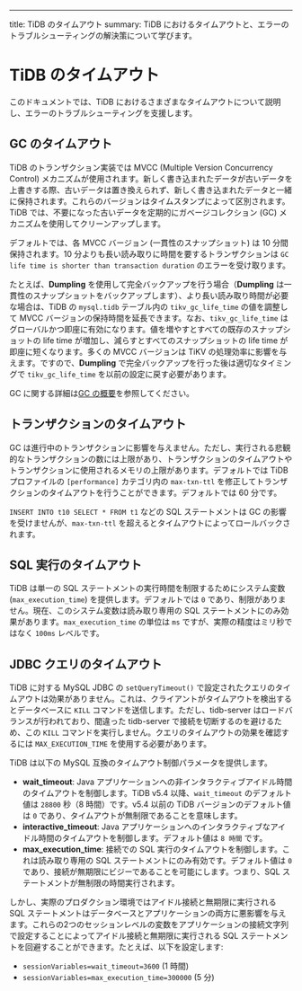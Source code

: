 ---
title: TiDB のタイムアウト
summary: TiDB におけるタイムアウトと、エラーのトラブルシューティングの解決策について学びます。

# TiDB のタイムアウト

このドキュメントでは、TiDB におけるさまざまなタイムアウトについて説明し、エラーのトラブルシューティングを支援します。

## GC のタイムアウト

TiDB のトランザクション実装では MVCC (Multiple Version Concurrency Control) メカニズムが使用されます。新しく書き込まれたデータが古いデータを上書きする際、古いデータは置き換えられず、新しく書き込まれたデータと一緒に保持されます。これらのバージョンはタイムスタンプによって区別されます。TiDB では、不要になった古いデータを定期的にガベージコレクション (GC) メカニズムを使用してクリーンアップします。

デフォルトでは、各 MVCC バージョン (一貫性のスナップショット) は 10 分間保持されます。10 分よりも長い読み取りに時間を要するトランザクションは `GC life time is shorter than transaction duration` のエラーを受け取ります。

たとえば、**Dumpling** を使用して完全バックアップを行う場合（**Dumpling** は一貫性のスナップショットをバックアップします）、より長い読み取り時間が必要な場合は、TiDB の `mysql.tidb` テーブル内の `tikv_gc_life_time` の値を調整して MVCC バージョンの保持時間を延長できます。なお、`tikv_gc_life_time` はグローバルかつ即座に有効になります。値を増やすとすべての既存のスナップショットの life time が増加し、減らすとすべてのスナップショットの life time が即座に短くなります。多くの MVCC バージョンは TiKV の処理効率に影響を与えます。ですので、**Dumpling** で完全バックアップを行った後は適切なタイミングで `tikv_gc_life_time` を以前の設定に戻す必要があります。

GC に関する詳細は[GC の概要](/garbage-collection-overview.md)を参照してください。

## トランザクションのタイムアウト

GC は進行中のトランザクションに影響を与えません。ただし、実行される悲観的なトランザクションの数には上限があり、トランザクションのタイムアウトやトランザクションに使用されるメモリの上限があります。デフォルトでは TiDB プロファイルの `[performance]` カテゴリ内の `max-txn-ttl` を修正してトランザクションのタイムアウトを行うことができます。デフォルトでは 60 分です。

`INSERT INTO t10 SELECT * FROM t1` などの SQL ステートメントは GC の影響を受けませんが、`max-txn-ttl` を超えるとタイムアウトによってロールバックされます。

## SQL 実行のタイムアウト

TiDB は単一の SQL ステートメントの実行時間を制限するためにシステム変数 (`max_execution_time`) を提供します。デフォルトでは `0` であり、制限がありません。現在、このシステム変数は読み取り専用の SQL ステートメントにのみ効果があります。`max_execution_time` の単位は `ms` ですが、実際の精度はミリ秒ではなく `100ms` レベルです。

## JDBC クエリのタイムアウト

TiDB に対する MySQL JDBC の `setQueryTimeout()` で設定されたクエリのタイムアウトは効果がありません。これは、クライアントがタイムアウトを検出するとデータベースに `KILL` コマンドを送信します。ただし、tidb-server はロードバランスが行われており、間違った tidb-server で接続を切断するのを避けるため、この `KILL` コマンドを実行しません。クエリのタイムアウトの効果を確認するには `MAX_EXECUTION_TIME` を使用する必要があります。

TiDB は以下の MySQL 互換のタイムアウト制御パラメータを提供します。

- **wait_timeout**: Java アプリケーションへの非インタラクティブアイドル時間のタイムアウトを制御します。TiDB v5.4 以降、`wait_timeout` のデフォルト値は `28800` 秒（8 時間）です。v5.4 以前の TiDB バージョンのデフォルト値は `0` であり、タイムアウトが無制限であることを意味します。
- **interactive_timeout**: Java アプリケーションへのインタラクティブなアイドル時間のタイムアウトを制御します。デフォルト値は `8 時間` です。
- **max_execution_time**: 接続での SQL 実行のタイムアウトを制御します。これは読み取り専用の SQL ステートメントにのみ有効です。デフォルト値は `0` であり、接続が無期限にビジーであることを可能にします。つまり、SQL ステートメントが無制限の時間実行されます。

しかし、実際のプロダクション環境ではアイドル接続と無期限に実行される SQL ステートメントはデータベースとアプリケーションの両方に悪影響を与えます。これらの2つのセッションレベルの変数をアプリケーションの接続文字列で設定することによってアイドル接続と無期限に実行される SQL ステートメントを回避することができます。たとえば、以下を設定します:

- `sessionVariables=wait_timeout=3600` (1 時間)
- `sessionVariables=max_execution_time=300000` (5 分)